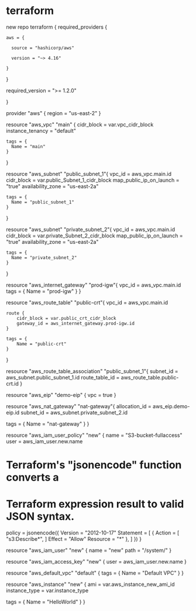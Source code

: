 # terraform
new repo
terraform {
  required_providers {

    aws = {

      source = "hashicorp/aws"

      version = "~> 4.16"

    }
  }



  required_version = ">= 1.2.0"

}

provider "aws" {
  region = "us-east-2"
}

resource "aws_vpc" "main" {
    cidr_block = var.vpc_cidr_block
    instance_tenancy = "default"    
    
    tags = {
      Name = "main"
    }
}

resource "aws_subnet" "public_subnet_1"{
    vpc_id = aws_vpc.main.id
    cidr_block = var.public_Subnet_1_cidr_block
    map_public_ip_on_launch = "true" 
    availability_zone = "us-east-2a"

    tags = {
      Name = "public_subnet_1"
    }
}

resource "aws_subnet" "private_subnet_2"{
    vpc_id = aws_vpc.main.id
    cidr_block = var.private_Subnet_2_cidr_block
    map_public_ip_on_launch = "true" 
    availability_zone = "us-east-2a"

    tags = {
      Name = "private_subnet_2"
    }
}

resource "aws_internet_gateway" "prod-igw"{
    vpc_id = aws_vpc.main.id
    tags = {
        Name = "prod-igw"
    }
} 

resource "aws_route_table" "public-crt"{
    vpc_id = aws_vpc.main.id
    
    route {
        cidr_block = var.public_crt_cidr_block 
        gateway_id = aws_internet_gateway.prod-igw.id 
    }
    
    tags = {
        Name = "public-crt"
    }
}

resource "aws_route_table_association" "public_subnet_1"{
    subnet_id = aws_subnet.public_subnet_1.id
    route_table_id = aws_route_table.public-crt.id
}    

resource "aws_eip" "demo-eip" {
  vpc = true
}

resource "aws_nat_gateway" "nat-gateway"{
  allocation_id = aws_eip.demo-eip.id
  subnet_id     = aws_subnet.private_subnet_2.id


  tags = {
    Name = "nat-gateway"
  }
}

resource "aws_iam_user_policy" "new" {
  name = "S3-bucket-fullaccess"
  user = aws_iam_user.new.name

  # Terraform's "jsonencode" function converts a
  # Terraform expression result to valid JSON syntax.
  policy = jsonencode({
    Version = "2012-10-17"
    Statement = [
      {
        Action = [
          "s3:Describe*",
        ]
        Effect   = "Allow"
        Resource = "*"
      },
    ]
  })
}

resource "aws_iam_user" "new" {
  name = "new"
  path = "/system/"
}

resource "aws_iam_access_key" "new" {
  user = aws_iam_user.new.name
}

resource "aws_default_vpc" "default" {
  tags = {
    Name = "Default VPC"
  }
}

resource "aws_instance" "new" {
  ami           = var.aws_instance_new_ami_id
  instance_type = var.instance_type

  tags = {
    Name = "HelloWorld"
  }
}




